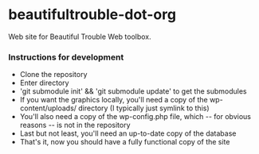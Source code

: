 beautifultrouble-dot-org
========================

Web site for Beautiful Trouble Web toolbox.

### Instructions for development

* Clone the repository
* Enter directory
* 'git submodule init' && 'git submodule update' to get the submodules
* If you want the graphics locally, you'll need a copy of the wp-content/uploads/ directory (I typically just symlink to this)
* You'll also need a copy of the wp-config.php file, which -- for obvious reasons -- is not in the repository
* Last but not least, you'll need an up-to-date copy of the database
* That's it, now you should have a fully functional copy of the site
